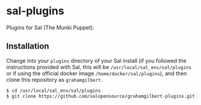 sal-plugins
===========

Plugins for Sal (The Munki Puppet).

## Installation

Change into your ``plugins`` directory of your Sal install (if you followed the instructions provided with Sal, this will be ``/usr/local/sal_env/sal/plugins`` or if using the official docker image ``/home/docker/sal/plugins``), and then clone this repository as ``grahamgilbert``.

``` bash
$ cd /usr/local/sal_env/sal/plugins
$ git clone https://github.com/salopensource/grahamgilbert-plugins.git grahamgilbert
```
